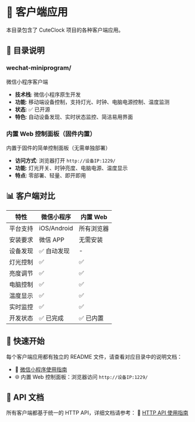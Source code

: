 # 📱 客户端应用

本目录包含了 CuteClock 项目的各种客户端应用。

## 📁 目录说明

### wechat-miniprogram/

微信小程序客户端

- **技术栈**: 微信小程序原生开发
- **功能**: 移动端设备控制，支持灯光、时钟、电脑电源控制、温度监测
- **状态**: ✅ 已开源
- **特色**: 自动设备发现、实时状态监控、简洁易用界面

### 内置 Web 控制面板（固件内置）

内置于固件的简单控制面板（无需单独部署）

- **访问方式**: 浏览器打开 `http://设备IP:1229/`
- **功能**: 灯光开关、时钟亮度、电脑电源、温度显示
- **特点**: 零部署、轻量、即开即用

## 📊 客户端对比

| 特性     | 微信小程序  | 内置 Web   |
| -------- | ----------- | ---------- |
| 平台支持 | iOS/Android | 所有浏览器 |
| 安装要求 | 微信 APP    | 无需安装   |
| 设备发现 | ✅ 自动发现 | -          |
| 灯光控制 | ✅          | ✅         |
| 亮度调节 | ✅          | ✅         |
| 电脑控制 | ✅          | ✅         |
| 温度显示 | ✅          | ✅         |
| 实时监控 | ✅          | ✅         |
| 开发状态 | ✅ 已完成   | ✅ 已内置  |

## 🚀 快速开始

每个客户端应用都有独立的 README 文件，请查看对应目录中的说明文档：

- 📱 [微信小程序使用指南](wechat-miniprogram/README.md)
- 🌐 内置 Web 控制面板：浏览器访问 `http://设备IP:1229/`

## 🔗 API 文档

所有客户端都基于统一的 HTTP API，详细文档请参考：
📖 [HTTP API 使用指南](../docs/api-usage.md)
